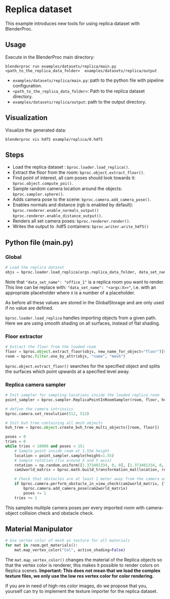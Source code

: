 # Replica dataset

This example introduces new tools for using replica dataset with BlenderProc.

## Usage

Execute in the BlenderProc main directory:

```
blenderproc run examples/datasets/replica/main.py <path_to_the_replica_data_folder>  examples/datasets/replica/output
``` 

* `examples/datasets/replica/main.py`: path to the python file with pipeline configuration.
* `<path_to_the_replica_data_folder>`: Path to the replica dataset directory.
* `examples/datasets/replica/output`: path to the output directory.

## Visualization

Visualize the generated data:

```
blenderproc vis hdf5 example/replica/0.hdf5
```

## Steps

* Load the replica dataset : `bproc.loader.load_replica()`.
* Extract the floor from the room: `bproc.object.extract_floor()`.
* Find point of interest, all cam poses should look towards it: `bproc.object.compute_poi()`.
* Sample random camera location around the objects: `bproc.sampler.sphere()`.
* Adds camera pose to the scene: `bproc.camera.add_camera_pose()`.
* Enables normals and distance (rgb is enabled by default): `bproc.renderer.enable_normals_output()` `bproc.renderer.enable_distance_output()`.
* Renders all set camera poses: `bproc.renderer.render()`.
* Writes the output to .hdf5 containers: `bproc.writer.write_hdf5()`

## Python file (main.py)

### Global

```python
# Load the replica dataset
objs = bproc.loader.load_replica(args.replica_data_folder, data_set_name="office_1", use_smooth_shading=True)
```

Note that `"data_set_name": "office_1"` is a replica room you want to render. This line can be replace with:
`"data_set_name": "<args:X>>"`, i.e. with an appropriate placeholder where `X` is a number of a placeholder.

As before all these values are stored in the GlobalStorage and are only used if no value are defined.

`bproc.loader.load_replica` handles importing objects from a given path. Here we are using smooth shading on all surfaces, instead of flat shading.

### Floor extractor

```python
# Extract the floor from the loaded room
floor = bproc.object.extract_floor(objs, new_name_for_object="floor")[0]
room = bproc.filter.one_by_attr(objs, "name", "mesh")
```

`bproc.object.extract_floor()` searches for the specified object and splits the surfaces which point upwards at a specified level away.

### Replica camera sampler

```python
# Init sampler for sampling locations inside the loaded replica room
point_sampler = bproc.sampler.ReplicaPointInRoomSampler(room, floor, height_list_values)

# define the camera intrinsics
bproc.camera.set_resolution(512, 512)

# Init bvh tree containing all mesh objects
bvh_tree = bproc.object.create_bvh_tree_multi_objects([room, floor])

poses = 0
tries = 0
while tries < 10000 and poses < 15:
    # Sample point inside room at 1.55m height
    location = point_sampler.sample(height=1.55)
    # Sample rotation (fix around X and Y axis)
    rotation = np.random.uniform([1.373401334, 0, 0], [1.373401334, 0, 2 * np.pi])
    cam2world_matrix = bproc.math.build_transformation_mat(location, rotation)

    # Check that obstacles are at least 1 meter away from the camera and have an average distance between 2 and 4 meters
    if bproc.camera.perform_obstacle_in_view_check(cam2world_matrix, {"min": 1.0, "avg": {"min": 2.0, "max": 4.0}}, bvh_tree):
        bproc.camera.add_camera_pose(cam2world_matrix)
        poses += 1
    tries += 1
```

This samples multiple camera poses per every imported room with camera-object collision check and obstacle check.
## Material Manipulator 

```python
# Use vertex color of mesh as texture for all materials
for mat in room.get_materials():
    mat.map_vertex_color("Col", active_shading=False)
```

The `mat.map_vertex_color()` changes the material of the Replica objects so that the vertex color is renderer, this makes it possible to render colors on Replica scenes.
**Important: This does not mean that we load the complex texture files, we only use the low res vertex color for color rendering.**

If you are in need of high-res color images, do we propose that you, yourself can try to implement the texture importer for the replica dataset.
